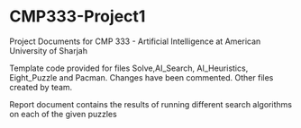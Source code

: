 # CMP333-Project1
Project Documents for CMP 333 - Artificial Intelligence at American University of Sharjah

Template code provided for files Solve,AI_Search, AI_Heuristics, Eight_Puzzle and Pacman. Changes have been commented.
Other files created by team.

Report document contains the results of running different search algorithms on each of the given puzzles
